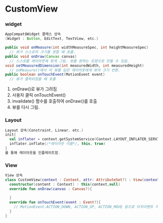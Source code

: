 # CustomView

### widget

```java
AppCompat$Widget 클래스 상속
(Widget : Button, EditText, TextView, etc.)

public void onMeasure(int widthMeasureSpec, int heightMeasureSpec)
  // 뷰가 스스로의 크기를 정할 때 호출.
public void onDraw(Canvas canvas)
  // 스스로를 레이아웃에 맞게 그림. 뷰를 원하는 모양으로 만들 수 있음.
void setMeasuredDimension(int measuredWidth, int measuredHeight)
  // onMeasure()에서 이 뷰를 담은 레이아웃에게 뷰의 크기 반환.
public boolean onTouchEvent(MotionEvent event)
  // 뷰가 클릭되었을 때 호출
```

1. onDraw()로 뷰가 그려짐
2. 사용자 클릭 onTouchEvent()
3. invalidate() 함수를 호출하여 onDraw()를 호출
4. 뷰를 다시 그림.

### Layout

```kotlin
Layout 상속(Constraint, Linear, etc.)
init{
  val inflater = context.getSystemService(Context.LAYOUT_INFLATER_SERVICE) as LayoutInflater
  inflater.inflate(/*레이아웃 이름*/, this, true)
}
를 통해 레이아웃을 인플레이트함.


```

### View

```kotlin
View 상속
class CustomView(context : Context, attr: AttributeSet?) : View(context,attr){
  constructor(content : Context) : this(context,null)
  override fun onDraw(canvas : Canvas?){
    
  }
  override fun onTouchEvent(event : Event?){
    // MotionEvent.ACTION_DOWN, ACTION_UP, ACTION_MOVE 등으로 터치이벤트 처리
  }
}
```

